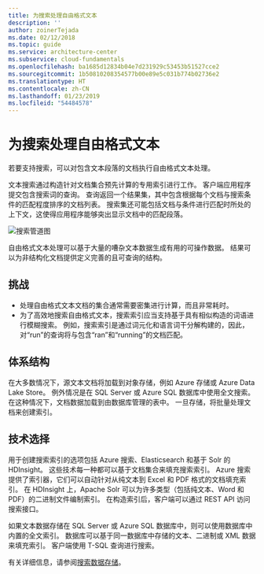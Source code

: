 ```yaml
---
title: 为搜索处理自由格式文本
description: ''
author: zoinerTejada
ms.date: 02/12/2018
ms.topic: guide
ms.service: architecture-center
ms.subservice: cloud-fundamentals
ms.openlocfilehash: ba1685d12834b04e7d231929c53453b51527cce2
ms.sourcegitcommit: 1b50810208354577b00e89e5c031b774b02736e2
ms.translationtype: HT
ms.contentlocale: zh-CN
ms.lasthandoff: 01/23/2019
ms.locfileid: "54484578"
---
```

# <a name="processing-free-form-text-for-search"></a>为搜索处理自由格式文本

若要支持搜索，可以对包含文本段落的文档执行自由格式文本处理。

文本搜索通过构造针对文档集合预先计算的专用索引进行工作。 客户端应用程序提交包含搜索词的查询。 查询返回一个结果集，其中包含根据每个文档与搜索条件的匹配程度排序的文档列表。 搜索集还可能包括文档与条件进行匹配时所处的上下文，这使得应用程序能够突出显示文档中的匹配段落。

![搜索管道图](./images/search-pipeline.png)

自由格式文本处理可以基于大量的嘈杂文本数据生成有用的可操作数据。 结果可以为非结构化文档提供定义完善的且可查询的结构。

## <a name="challenges"></a>挑战

- 处理自由格式文本文档的集合通常需要密集进行计算，而且非常耗时。
- 为了高效地搜索自由格式文本，搜索索引应当支持基于具有相似构造的词语进行模糊搜索。 例如，搜索索引是通过词元化和语言词干分解构建的，因此，对“run”的查询将与包含“ran”和“running”的文档匹配。

## <a name="architecture"></a>体系结构

在大多数情况下，源文本文档将加载到对象存储，例如 Azure 存储或 Azure Data Lake Store。 例外情况是在 SQL Server 或 Azure SQL 数据库中使用全文搜索。 在这种情况下，文档数据加载到由数据库管理的表中。 一旦存储，将批量处理文档来创建索引。

## <a name="technology-choices"></a>技术选择

用于创建搜索索引的选项包括 Azure 搜索、Elasticsearch 和基于 Solr 的 HDInsight。 这些技术每一种都可以基于文档集合来填充搜索索引。 Azure 搜索提供了索引器，它们可以自动针对从纯文本到 Excel 和 PDF 格式的文档填充索引。 在 HDInsight 上，Apache Solr 可以为许多类型（包括纯文本、Word 和 PDF）的二进制文件编制索引。 在构造索引后，客户端可以通过 REST API 访问搜索接口。

如果文本数据存储在 SQL Server 或 Azure SQL 数据库中，则可以使用数据库中内置的全文索引。 数据库可以基于同一数据库中存储的文本、二进制或 XML 数据来填充索引。 客户端使用 T-SQL 查询进行搜索。

有关详细信息，请参阅[搜索数据存储](../technology-choices/search-options.md)。
